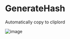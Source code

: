 # GenerateHash
Automatically copy to cliplord

![image](https://github.com/denisPavlenko7610/GenerateHash/assets/13468920/4a4d61f4-cc18-4997-ac06-52a3f7d45127)
